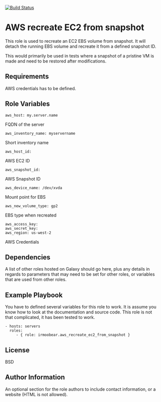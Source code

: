 [![Build Status](https://travis-ci.org/IRMooBear/ansible.aws_recreate_ec2_from_snapshot.svg?branch=master)](https://travis-ci.org/IRMooBear/ansible.aws_recreate_ec2_from_snapshot)

AWS recreate EC2 from snapshot
=========

This role is used to recreate an EC2 EBS volume from snapshot.  It will detach the running EBS volume and recreate it from a defined snapshot ID.

This would primarily be used in tests where a snapshot of a pristine VM is made and need to be restored after modifications.

Requirements
------------

AWS credentials has to be defined.

Role Variables
--------------

    aws_host: my.server.name
    
FQDN of the server    
    
    aws_inventory_name: myservername
    
Short inventory name    
    
    aws_host_id:
    
AWS EC2 ID    
    
    aws_snapshot_id:
    
AWS Snapshot ID  
    
    aws_device_name: /dev/xvda
    
Mount point for EBS    
    
    aws_new_volume_type: gp2
    
EBS type when recreated    

    aws_access_key:
    aws_secret_key:
    aws_region: us-west-2
    
AWS Credentials     

Dependencies
------------

A list of other roles hosted on Galaxy should go here, plus any details in regards to parameters that may need to be set for other roles, or variables that are used from other roles.

Example Playbook
----------------

You have to defined several variables for this role to work.  It is assume you know how to look at the documentation and source code.  This role is not that complicated, it has been tested to work.

    - hosts: servers
      roles:
         - { role: irmoobear.aws_recreate_ec2_from_snapshot }

License
-------

BSD

Author Information
------------------

An optional section for the role authors to include contact information, or a website (HTML is not allowed).
